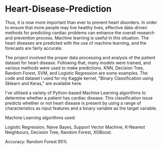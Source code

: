 # Heart-Disease-Prediction

Thus, it is now more important than ever to prevent heart disorders. In order to ensure that more people may live healthy lives, effective data-driven methods for predicting cardiac problems can enhance the overall research and prevention process. Machine learning is useful in this situation. The heart diseases are predicted with the use of machine learning, and the forecasts are fairly accurate.

The project involved the proper data processing and analysis of the patient dataset for heart disease. Following that, many models were trained, and various methods were used to make predictions. KNN, Decision Tree, Random Forest, SVM, and Logistic Regression are some examples. The code and dataset I used for my Kaggle kernel, "Binary Classification using Sklearn and Keras," are available here.

I've utilised a variety of Python-based Machine Learning algorithms to determine whether a patient has cardiac disease. This classification issue predicts whether or not heart disease is present by using a range of characteristics as input features and a binary variable as the target variable.

Machine Learning algorithms used:

Logistic Regression,
Naive Bayes,
Support Vector Machine,
K-Nearest Neighbours,
Decision Tree,
Random Forest,
XGBoost.

Accuracy: Random Forest 95%
